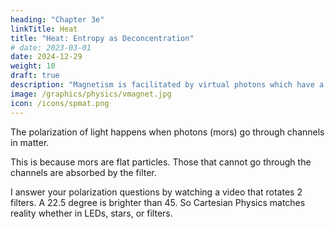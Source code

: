 ```yaml
---
heading: "Chapter 3e"
linkTitle: Heat
title: "Heat: Entropy as Deconcentration"
# date: 2023-03-01
date: 2024-12-29
weight: 10
draft: true
description: "Magnetism is facilitated by virtual photons which have a columnar shape"
image: /graphics/physics/vmagnet.jpg
icon: /icons/spmat.png
---
```



The polarization of light happens when photons (mors) go through channels in matter.


This is because mors are flat particles. Those that cannot go through the channels are absorbed by the filter.  

I answer your polarization questions by watching a video that rotates 2 filters. A 22.5 degree is brighter than 45. So Cartesian Physics matches reality whether in LEDs, stars, or filters. 

